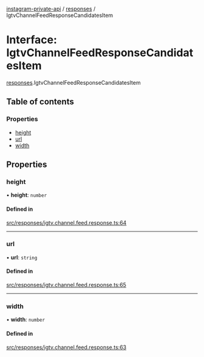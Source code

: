 [instagram-private-api](../../README.md) / [responses](../../modules/responses.md) / IgtvChannelFeedResponseCandidatesItem

# Interface: IgtvChannelFeedResponseCandidatesItem

[responses](../../modules/responses.md).IgtvChannelFeedResponseCandidatesItem

## Table of contents

### Properties

- [height](IgtvChannelFeedResponseCandidatesItem.md#height)
- [url](IgtvChannelFeedResponseCandidatesItem.md#url)
- [width](IgtvChannelFeedResponseCandidatesItem.md#width)

## Properties

### height

• **height**: `number`

#### Defined in

[src/responses/igtv.channel.feed.response.ts:64](https://github.com/Nerixyz/instagram-private-api/blob/4971f34/src/responses/igtv.channel.feed.response.ts#L64)

___

### url

• **url**: `string`

#### Defined in

[src/responses/igtv.channel.feed.response.ts:65](https://github.com/Nerixyz/instagram-private-api/blob/4971f34/src/responses/igtv.channel.feed.response.ts#L65)

___

### width

• **width**: `number`

#### Defined in

[src/responses/igtv.channel.feed.response.ts:63](https://github.com/Nerixyz/instagram-private-api/blob/4971f34/src/responses/igtv.channel.feed.response.ts#L63)
